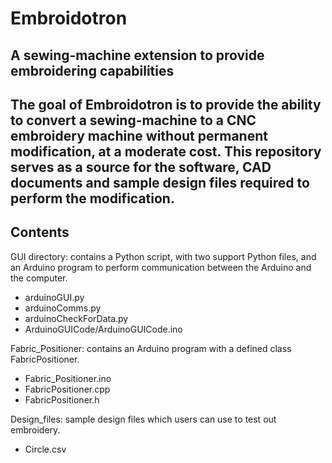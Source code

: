 # Embroidotron
A sewing-machine extension to provide embroidering capabilities
-
The goal of Embroidotron is to provide the ability to convert a sewing-machine to a CNC embroidery machine without permanent modification, at a moderate cost.
This repository serves as a source for the software, CAD documents and sample design files required to perform the modification.
-

## Contents
GUI directory: contains a Python script, with two support Python files, and an Arduino program to perform communication between the Arduino and the computer.
* arduinoGUI.py
* arduinoComms.py
* arduinoCheckForData.py
* ArduinoGUICode/ArduinoGUICode.ino

Fabric_Positioner: contains an Arduino program with a defined class FabricPositioner.
* Fabric_Positioner.ino
* FabricPositioner.cpp
* FabricPositioner.h

Design_files: sample design files which users can use to test out embroidery.
* Circle.csv


